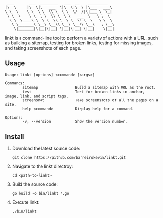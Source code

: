 ```
 ___       ___  ________   ___  __    _________
|\  \     |\  \|\   ___  \|\  \|\  \ |\___   ___\
\ \  \    \ \  \ \  \\ \  \ \  \/  /|\|___ \  \_|
 \ \  \    \ \  \ \  \\ \  \ \   ___  \   \ \  \
  \ \  \____\ \  \ \  \\ \  \ \  \\ \  \   \ \  \
   \ \_______\ \__\ \__\\ \__\ \__\\ \__\   \ \__\
    \|_______|\|__|\|__| \|__|\|__| \|__|    \|__|
```

linkt is a command-line tool to perform a variety of actions with a URL, such as building a sitemap, testing for broken links, testing for missing images, and taking screenshots of each page.

## Usage

```
Usage: linkt [options] <command> [<args>]

Commands:
        sitemap                 Build a sitemap with URL as the root.
        test                    Test for broken links in anchor, image, link, and script tags.
        screenshot              Take screenshots of all the pages on a site.
        help <command>          Display help for a command.

Options:
        -v, --version           Show the version number.
```

## Install

1. Download the latest source code:

   ```
   git clone https://github.com/barreirokevin/linkt.git
   ```

1. Navigate to the linkt directroy:

   ```
   cd <path-to-linkt>
   ```

1. Build the source code:

   ```
   go build -o bin/linkt *.go
   ```

1. Execute linkt:

   ```
   ./bin/linkt
   ```
